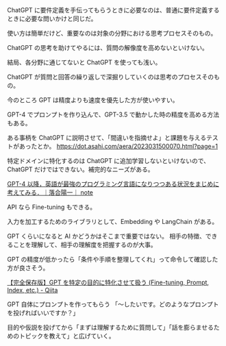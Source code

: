 ChatGPT に要件定義を手伝ってもらうときに必要なのは、普通に要件定義するときに必要な問いかけと同じだ。

使い方は簡単だけど、重要なのは対象の分野における思考プロセスそのもの。

ChatGPT の思考を助けてやるには、質問の解像度を高めないといけない。

結局、各分野に通じてないと ChatGPT を使っても浅い。

ChatGPT が質問と回答の繰り返しで深掘りしていくのは思考のプロセスそのもの。

今のところ GPT は精度よりも速度を優先した方が使いやすい。

GPT-4 でプロンプトを作り込んで、GPT-3.5 で動かした時の精度を高める方法もある。

ある事柄を ChatGPT に説明させて、「間違いを指摘せよ」と課題を与えるテストがあったとか。
https://dot.asahi.com/aera/2023031500070.html?page=1

特定ドメインに特化するのは ChatGPT に追加学習しないといけないので、ChatGPT だけではできない。補完的なニーズがある。

[GPT-4 以降，英語が最強のプログラミング言語になりつつある状況をまじめに考えてみる．｜落合陽一｜ note](https://note.com/ochyai/n/n594b96588560)

API なら Fine-tuning もできる。

入力を加工するためのライブラリとして、Embedding や LangChain がある。

GPT くらいになると AI かどうかはそこまで重要ではない。
相手の特徴、できることを理解して、相手の理解度を把握するのが大事。

GPT の精度が低かったら「条件や手順を整理してくれ」って命令して確認した方が良さそう。

[【完全保存版】GPT を特定の目的に特化させて扱う (Fine-tuning, Prompt, Index, etc.) - Qiita](https://qiita.com/tmgauss/items/22c4e5e00282a23e569d)

GPT 自体にプロンプトを作ってもらう
「〜したいです。どのようなプロンプトを投げればいいですか？」

目的や仮説を投げてから「まずは理解するために質問して」「話を膨らませるためのトピックを教えて」と広げていく。
